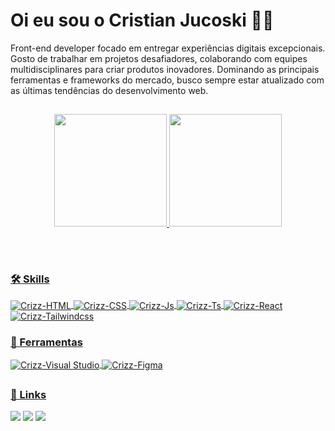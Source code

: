 # Oi eu sou o Cristian Jucoski 🧑‍💻

Front-end developer focado em entregar experiências digitais excepcionais. Gosto de trabalhar em projetos desafiadores, colaborando com equipes multidisciplinares para criar produtos inovadores. Dominando as principais ferramentas e frameworks do mercado, busco sempre estar atualizado com as últimas tendências do desenvolvimento web.

##

<div align="center">
  <a href="https://github.com/JucoskiCristian">
  <img height="180em" src="https://github-readme-stats.vercel.app/api?username=jucoskicristian&show_icons=true&theme=ocean_dark&include_all_commits=true&count_private=true"/>
  <img height="180em" src="https://github-readme-stats.vercel.app/api/top-langs/?username=jucoskicristian&layout=compact&langs_count=7&theme=ocean_dark"/>
</div>
  
  ##
  
<div style="display: inline_block"><br>
 <h3>🛠️ Skills</h3>
  <img align="center" alt="Crizz-HTML" src="https://img.shields.io/badge/HTML5-E34F26?style=for-the-badge&logo=html5&logoColor=white">
  <img align="center" alt="Crizz-CSS" src="https://img.shields.io/badge/CSS3-1572B6?style=for-the-badge&logo=css3&logoColor=white">
  <img align="center" alt="Crizz-Js" src="https://img.shields.io/badge/JavaScript-F7DF1E?style=for-the-badge&logo=javascript&logoColor=black">
  <img align="center" alt="Crizz-Ts" src="https://img.shields.io/badge/TypeScript-007ACC?style=for-the-badge&logo=typescript&logoColor=white">
  <img align="center" alt="Crizz-React" src="https://img.shields.io/badge/React-20232A?style=for-the-badge&logo=react&logoColor=61DAFB">
  <img align="center" alt="Crizz-Tailwindcss" src="https://img.shields.io/badge/Tailwind_CSS-38B2AC?style=for-the-badge&logo=tailwind-css&logoColor=white">

 <h3>🔧 Ferramentas</h3>
 <img align="center" alt="Crizz-Visual Studio" src="https://img.shields.io/badge/-Visual%20Studio%20Code-333333?style=flat&logo=visual-studio-code&logoColor=007ACC">
 <img align="center" alt="Crizz-Figma" src="https://img.shields.io/badge/-Figma-333333?style=flat&logo=figma&logoColor=007ACC">
</div>
  
  ##
 
<div> 
  <h3>🔗 Links</h3>
  <a href="https://instagram.com/cristianjucoski" target="_blank"><img src="https://img.shields.io/badge/-Instagram-%23E4405F?style=for-the-badge&logo=instagram&logoColor=white" target="_blank"></a>
  <a href="https://www.linkedin.com/in/cristian-jucoski-56633915b" target="_blank"><img src="https://img.shields.io/badge/-LinkedIn-%230077B5?style=for-the-badge&logo=linkedin&logoColor=white" target="_blank"></a>
  <a href="mailto:cristian.jucoski@gmail.com" target="_blank"><img src="https://img.shields.io/badge/Gmail-333333?style=for-the-badge&logo=gmail&logoColor=red" target="_blank"></a>
</div>
